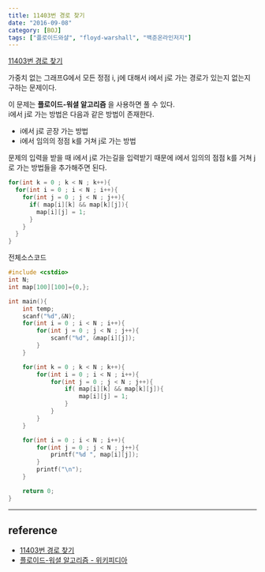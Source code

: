 ```yaml
---
title: 11403번 경로 찾기
date: "2016-09-08"
category: [BOJ]
tags: ["플로이드와샬", "floyd-warshall", "백준온라인저지"]
---
```


[11403번 경로 찾기](https://www.acmicpc.net/problem/11403)

가중치 없는 그래프G에서 모든 정점 i, j에 대해서 i에서 j로 가는 경로가 있는지 없는지 구하는 문제이다.

이 문제는 **플로이드-워셜 알고리즘** 을 사용하면 풀 수 있다.  
i에서 j로 가는 방법은 다음과 같은 방법이 존재한다.

- i에서 j로 곧장 가는 방법
- i에서 임의의 정점 k를 거쳐 j로 가는 방법

문제의 입력을 받을 때 i에서 j로 가는길을 입력받기 때문에 i에서 임의의 점점 k를 거쳐 j로 가는 방법들을 추가해주면 된다.

```cpp
for(int k = 0 ; k < N ; k++){
  for(int i = 0 ; i < N ; i++){
    for(int j = 0 ; j < N ; j++){
      if( map[i][k] && map[k][j]){
        map[i][j] = 1;
      }
    }
  }
}
```

전체소스코드

```cpp
#include <cstdio>
int N;
int map[100][100]={0,};

int main(){
	int temp;
	scanf("%d",&N);
	for(int i = 0 ; i < N ; i++){
		for(int j = 0 ; j < N ; j++){
			scanf("%d", &map[i][j]);
		}
	}

	for(int k = 0 ; k < N ; k++){
		for(int i = 0 ; i < N ; i++){
			for(int j = 0 ; j < N ; j++){
				if( map[i][k] && map[k][j]){
					map[i][j] = 1;
				}
			}
		}
	}

	for(int i = 0 ; i < N ; i++){
		for(int j = 0 ; j < N ; j++){
			printf("%d ", map[i][j]);
		}
		printf("\n");
	}

	return 0;
}
```

---

## reference
- [11403번 경로 찾기](https://www.acmicpc.net/problem/11403)
- [플로이드-워셜 알고리즘 - 위키피디아](https://ko.wikipedia.org/wiki/%ED%94%8C%EB%A1%9C%EC%9D%B4%EB%93%9C-%EC%9B%8C%EC%85%9C_%EC%95%8C%EA%B3%A0%EB%A6%AC%EC%A6%98)
